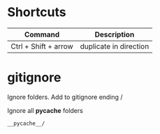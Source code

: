 # Shortcuts

| Command | Description |
| --- | --- |
| Ctrl + Shift + arrow | duplicate in direction


# gitignore

Ignore folders. Add to gitignore ending /

Ignore all __pycache__ folders
```
__pycache__/
```